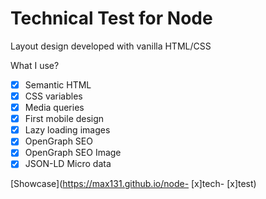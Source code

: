 # Technical Test for Node

Layout design developed with vanilla HTML/CSS

What I use?

- [x] Semantic HTML
- [x] CSS variables
- [x] Media queries
- [x] First mobile design
- [x] Lazy loading images
- [x] OpenGraph SEO
- [x] OpenGraph SEO Image
- [x] JSON-LD Micro data

[Showcase](https://max131.github.io/node- [x]tech- [x]test)

